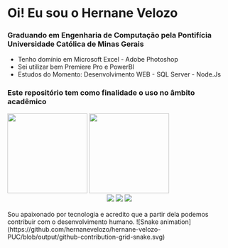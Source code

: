 # Oi! Eu sou o Hernane Velozo

### Graduando em Engenharia de Computação pela Pontifícia Universidade Católica de Minas Gerais


* Tenho domínio em Microsoft Excel - Adobe Photoshop
* Sei utilizar bem Premiere Pro e PowerBI
* Estudos do Momento: Desenvolvimento WEB - SQL Server - Node.Js
### Este repositório tem como finalidade o uso no âmbito acadêmico

<div align="left" <a href="https://github.com/hernanevelozo">
<img height="180em" src="https://github-readme-stats.vercel.app/api?username=hernanevelozo&amp;show_icons=true&amp;theme=chartreuse-dark&amp;include_all_commits=true&amp;count_private=true" style="max-width: 100%;">
<img height="180em" src="https://github-readme-stats.vercel.app/api/top-langs/?username=hernanevelozo&layout=compact&langs_count=7&theme=gotham"> </a>
</a></div></div>

<!-- Gmail -->
<div align="center">
<a href="https://github.com/HernaneVelozo"> 
<a href="mailto:hernane.rosa@sga.pucminas.br"><img src="https://camo.githubusercontent.com/927d6b3961fa048ff7303daf291cb5869dfa25018997cf8c1373c2f6a85b1458/68747470733a2f2f696d672e736869656c64732e696f2f62616467652f2d476d61696c2d2532333333333f7374796c653d666f722d7468652d6261646765266c6f676f3d676d61696c266c6f676f436f6c6f723d7768697465" data-canonical-src="https://img.shields.io/badge/-Gmail-%23333?style=for-the-badge&amp;logo=gmail&amp;logoColor=white" style="max-width: 100%;"></a>
 <!-- LinkedIn -->
<a href="https://www.linkedin.com/in/hernane-velozo-0bb43b76" rel="nofollow"><img src="https://camo.githubusercontent.com/c00f87aeebbec37f3ee0857cc4c20b21fefde8a96caf4744383ebfe44a47fe3f/68747470733a2f2f696d672e736869656c64732e696f2f62616467652f2d4c696e6b6564496e2d2532333030373742353f7374796c653d666f722d7468652d6261646765266c6f676f3d6c696e6b6564696e266c6f676f436f6c6f723d7768697465" data-canonical-src="https://img.shields.io/badge/-LinkedIn-%230077B5?style=for-the-badge&amp;logo=linkedin&amp;logoColor=white" style="max-width: 100%;"></a> 
<!-- Instagram -->
<a href="https://www.instagram.com/hernanevelozo/" target="_blank"><img src="https://img.shields.io/badge/-Instagram-%23E4405F?style=for-the-badge&logo=instagram&logoColor=white" target="_blank"></a>
 </div> <br>
Sou apaixonado por tecnologia e acredito que a partir dela podemos contribuir com o desenvolvimento humano.
![Snake animation](https://github.com/hernanevelozo/hernane-velozo-PUC/blob/output/github-contribution-grid-snake.svg)
